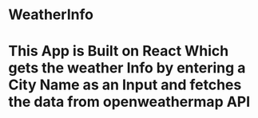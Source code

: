 # WeatherInfo
# This App is Built on React Which gets the weather Info by entering a City Name as an Input and fetches the data from openweathermap API
